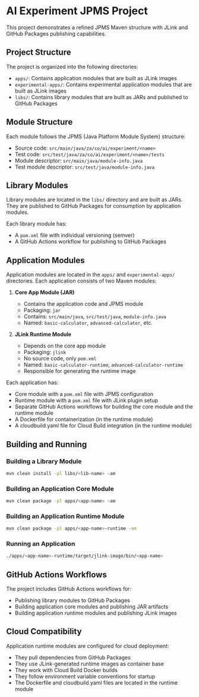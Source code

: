 # AI Experiment JPMS Project

This project demonstrates a refined JPMS Maven structure with JLink and GitHub Packages publishing capabilities.

## Project Structure

The project is organized into the following directories:

- `apps/`: Contains application modules that are built as JLink images
- `experimental-apps/`: Contains experimental application modules that are built as JLink images
- `libs/`: Contains library modules that are built as JARs and published to GitHub Packages

## Module Structure

Each module follows the JPMS (Java Platform Module System) structure:

- Source code: `src/main/java/za/co/ai/experiment/<name>`
- Test code: `src/test/java/za/co/ai/experiment/<name>/tests`
- Module descriptor: `src/main/java/module-info.java`
- Test module descriptor: `src/test/java/module-info.java`

## Library Modules

Library modules are located in the `libs/` directory and are built as JARs. They are published to GitHub Packages for consumption by application modules.

Each library module has:
- A `pom.xml` file with individual versioning (semver)
- A GitHub Actions workflow for publishing to GitHub Packages

## Application Modules

Application modules are located in the `apps/` and `experimental-apps/` directories. Each application consists of two Maven modules:

1. **Core App Module (JAR)**
   - Contains the application code and JPMS module
   - Packaging: `jar`
   - Contains: `src/main/java`, `src/test/java`, `module-info.java`
   - Named: `basic-calculator`, `advanced-calculator`, etc.

2. **JLink Runtime Module**
   - Depends on the core app module
   - Packaging: `jlink`
   - No source code, only `pom.xml`
   - Named: `basic-calculator-runtime`, `advanced-calculator-runtime`
   - Responsible for generating the runtime image

Each application has:
- Core module with a `pom.xml` file with JPMS configuration
- Runtime module with a `pom.xml` file with JLink plugin setup
- Separate GitHub Actions workflows for building the core module and the runtime module
- A Dockerfile for containerization (in the runtime module)
- A cloudbuild.yaml file for Cloud Build integration (in the runtime module)

## Building and Running

### Building a Library Module

```bash
mvn clean install -pl libs/<lib-name> -am
```

### Building an Application Core Module

```bash
mvn clean package -pl apps/<app-name> -am
```

### Building an Application Runtime Module

```bash
mvn clean package -pl apps/<app-name>-runtime -am
```

### Running an Application

```bash
./apps/<app-name>-runtime/target/jlink-image/bin/<app-name>
```

## GitHub Actions Workflows

The project includes GitHub Actions workflows for:

- Publishing library modules to GitHub Packages
- Building application core modules and publishing JAR artifacts
- Building application runtime modules and publishing JLink images

## Cloud Compatibility

Application runtime modules are configured for cloud deployment:

- They pull dependencies from GitHub Packages
- They use JLink-generated runtime images as container base
- They work with Cloud Build Docker builds
- They follow environment variable conventions for startup
- The Dockerfile and cloudbuild.yaml files are located in the runtime module
